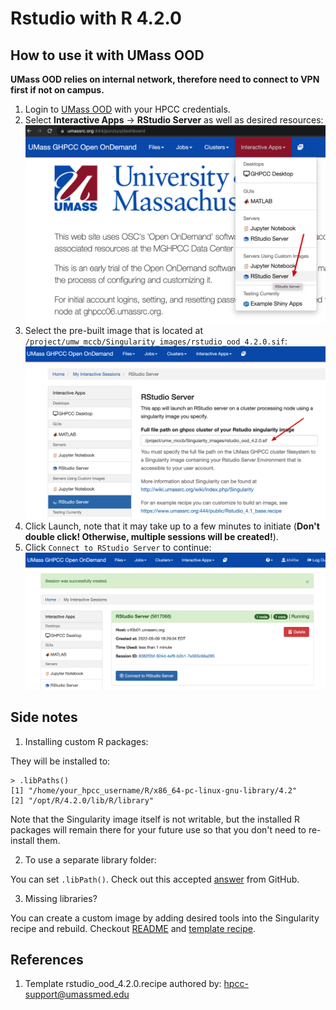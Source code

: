 # Rstudio with R 4.2.0

## How to use it with UMass OOD
**UMass OOD relies on internal network, therefore need to connect to VPN first if not on campus.**
1. Login to [UMass OOD](https://www.umassrc.org:444/) with your HPCC credentials.
2. Select **Interactive Apps** -> **RStudio Server** as well as desired resources: ![step1](imgs/img01.png)
3. Select the pre-built image that is located at `/project/umw_mccb/Singularity_images/rstudio_ood_4.2.0.sif`: ![step2](imgs/img02.png)
4. Click Launch, note that it may take up to a few minutes to initiate (**Don't double click! Otherwise, multiple sessions will be created!**).
5. Click `Connect to RStudio Server` to continue:
![step3](imgs/img03.png)

## Side notes
1.  Installing custom R packages:

They will be installed to:
```
> .libPaths()
[1] "/home/your_hpcc_username/R/x86_64-pc-linux-gnu-library/4.2"
[2] "/opt/R/4.2.0/lib/R/library"
```
Note that the Singularity image itself is not writable, but the installed R packages will remain there for your future use so that you don't need to re-install them.

2.  To use a separate library folder:

You can set `.libPath()`. Check out this accepted [answer](https://stackoverflow.com/questions/15170399/change-r-default-library-path-using-libpaths-in-rprofile-site-fails-to-work) from GitHub.

3.  Missing libraries?

You can create a custom image by adding desired tools into the Singularity recipe and rebuild. Checkout [README](../README.md) and [template recipe](rstudio_ood_4.2.0.recipe).

## References
1. Template rstudio_ood_4.2.0.recipe authored by: hpcc-support@umassmed.edu
